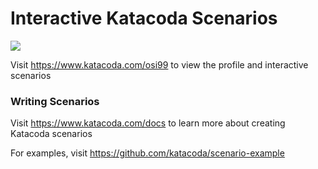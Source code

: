 # Interactive Katacoda Scenarios

[![](http://shields.katacoda.com/katacoda/osi99/count.svg)](https://www.katacoda.com/osi99 "Get your profile on Katacoda.com")

Visit https://www.katacoda.com/osi99 to view the profile and interactive scenarios

### Writing Scenarios
Visit https://www.katacoda.com/docs to learn more about creating Katacoda scenarios

For examples, visit https://github.com/katacoda/scenario-example

